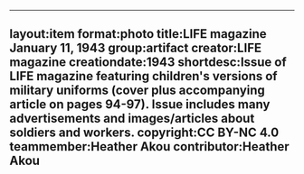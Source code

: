 ---
layout:item
 format:photo
 title:LIFE magazine January 11, 1943
 group:artifact
 creator:LIFE magazine
 creationdate:1943
 shortdesc:Issue of LIFE magazine featuring children's versions of military uniforms (cover plus accompanying article on pages 94-97).  Issue includes many advertisements and images/articles about soldiers and workers.
 copyright:CC BY-NC 4.0
 teammember:Heather Akou
 contributor:Heather Akou
---